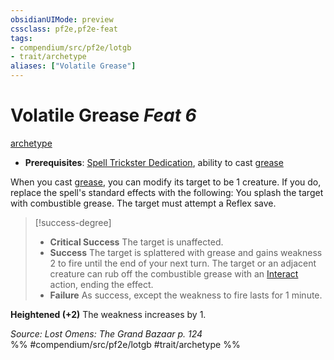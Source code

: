 ```yaml
---
obsidianUIMode: preview
cssclass: pf2e,pf2e-feat
tags:
- compendium/src/pf2e/lotgb
- trait/archetype
aliases: ["Volatile Grease"]
---
```

# Volatile Grease  *Feat 6*  
[archetype](../../rules/traits/archetype.md)  

- **Prerequisites**: [Spell Trickster Dedication](spell-trickster-dedication-lotgb.md), ability to cast [grease](../spells/grease.md)

When you cast [grease](../spells/grease.md), you can modify its target to be 1 creature. If you do, replace the spell's standard effects with the following: You splash the target with combustible grease. The target must attempt a Reflex save.

> [!success-degree] 
> - **Critical Success** The target is unaffected.
> - **Success** The target is splattered with grease and gains weakness 2 to fire until the end of your next turn. The target or an adjacent creature can rub off the combustible grease with an [Interact](../../rules/actions/interact.md) action, ending the effect.
> - **Failure** As success, except the weakness to fire lasts for 1 minute.

**Heightened (+2)** The weakness increases by 1.

*Source: Lost Omens: The Grand Bazaar p. 124*  
%% #compendium/src/pf2e/lotgb #trait/archetype %%